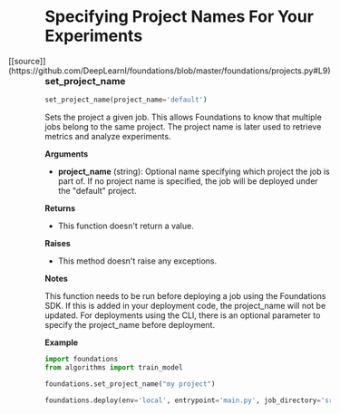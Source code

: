 <h1>Specifying Project Names For Your Experiments</h1>
<span style="float:right;">[[source]](https://github.com/DeepLearnI/foundations/blob/master/foundations/projects.py#L9)</span>

### set_project_name


```python
set_project_name(project_name='default')
```



Sets the project a given job. This allows Foundations to know that multiple jobs belong to the same project. The project name is later used to retrieve metrics and analyze experiments.

__Arguments__

- __project_name__ (string): Optional name specifying which project the job is part of. If no project name is specified, the job will be deployed under the "default" project.

__Returns__

- This function doesn't return a value.

__Raises__

- This method doesn't raise any exceptions.

__Notes__

This function needs to be run before deploying a job using the Foundations SDK. If this is added in your deployment code, the project_name will not be updated.
For deployments using the CLI, there is an optional parameter to specify the project_name before deployment.

__Example__

```python
import foundations
from algorithms import train_model

foundations.set_project_name("my project")

foundations.deploy(env='local', entrypoint='main.py', job_directory='src')
```


